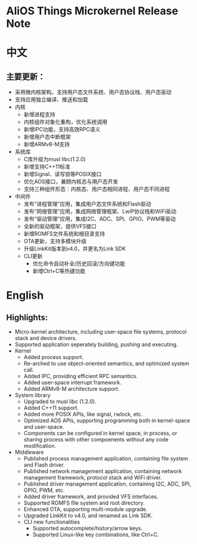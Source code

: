 # AliOS Things Microkernel Release Note

# 中文
## 主要更新：

- 采用微内核架构，支持用户态文件系统、用户态协议栈、用户态驱动
- 支持应用独立编译、推送和加载
- 内核
   - 新增进程支持
   - 内核组件对象化重构，优化系统调用
   - 新增IPC功能，支持高效RPC语义
   - 新增用户态中断框架
   - 新增ARMv8-M支持
- 系统库
   - C库升级为musl libc(1.2.0)
   - 新增支持C++11标准
   - 新增Signal、读写锁等POSIX接口
   - 优化AOS接口，兼顾内核态与用户态开发
   - 支持三种组件形态：内核态、用户态相同进程、用户态不同进程
- 中间件
   - 发布“进程管理”应用，集成用户态文件系统和Flash驱动
   - 发布“网络管理”应用，集成网络管理框架、LwIP协议栈和WiFi驱动
   - 发布“驱动管理”应用，集成I2C、ADC、SPI、GPIO、PWM等驱动
   - 全新的驱动框架，提供VFS接口
   - 新增ROMFS文件系统和根目录支持
   - OTA更新，支持多模块升级
   - 升级LinkKit版本到v4.0，并更名为Link SDK
   - CLI更新
      - 优化命令自动补全/历史回滚/方向键功能
      - 新增Ctrl+C等热键功能



# English
## Highlights:

- Micro-kernel architecture, including user-space file systems, protocol stack and device drivers.
- Supported application seperately building, pushing and executing.
- Kernel
   - Added process support.
   - Re-arched to use object-oriented semantics, and optimized system call.
   - Added IPC, providing efficient RPC semantics.
   - Added user-space interrupt framework.
   - Added ARMv8-M architecture support.
- System library
   - Upgraded to musl libc (1.2.0).
   - Added C++11 support.
   - Added more POSIX APIs, like signal, rwlock, etc.
   - Optimized AOS APIs, supporting programming both in kernel-space and user-space.
   - Components can be configured in kernel space, in process, or sharing process with other compoenents without any code modification.
- Middleware
   - Published process management application, containing file system and Flash driver.
   - Published network management application, containing network management framework, protocol stack and WiFi driver.
   - Published driver management application, containing I2C, ADC, SPI, GPIO, PWM, etc.
   - Added driver framework, and provided VFS interfaces.
   - Supported ROMFS file system and root directory.
   - Enhanced OTA, supporting multi-module upgrade.
   - Upgraded LinkKit to v4.0, and renamed as Link SDK.
   - CLI new functionalities
      - Supported autocomplete/history/arrow keys.
      - Supported Linux-like key combinations, like Ctrl+C.





